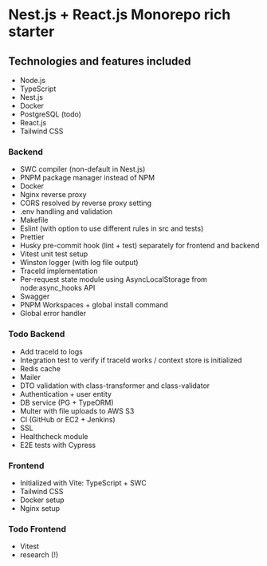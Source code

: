 # Nest.js + React.js Monorepo rich starter

## Technologies and features included

- Node.js
- TypeScript
- Nest.js
- Docker
- PostgreSQL (todo)
- React.js
- Tailwind CSS

### Backend

- SWC compiler (non-default in Nest.js)
- PNPM package manager instead of NPM
- Docker
- Nginx reverse proxy
- CORS resolved by reverse proxy setting
- .env handling and validation
- Makefile
- Eslint (with option to use different rules in src and tests)
- Prettier
- Husky pre-commit hook (lint + test) separately for frontend and backend
- Vitest unit test setup
- Winston logger (with log file output)
- TraceId implementation
- Per-request state module using AsyncLocalStorage from node:async_hooks API
- Swagger
- PNPM Workspaces + global install command
- Global error handler

### Todo Backend

- Add traceId to logs
- Integration test to verify if traceId works / context store is initialized
- Redis cache
- Mailer
- DTO validation with class-transformer and class-validator
- Authentication + user entity
- DB service (PG + TypeORM)
- Multer with file uploads to AWS S3
- CI (GitHub or EC2 + Jenkins)
- SSL
- Healthcheck module
- E2E tests with Cypress

### Frontend

- Initialized with Vite: TypeScript + SWC
- Tailwind CSS
- Docker setup
- Nginx setup

### Todo Frontend

- Vitest
- research (!)
